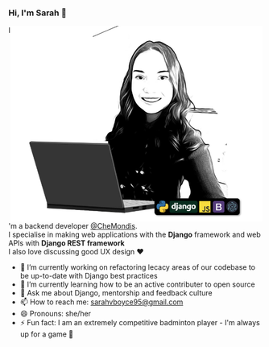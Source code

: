 ### Hi, I'm Sarah 👋

<img src="sarah-developer.PNG" align="right" width=500 alt="Illustration of Sarah">

I'm a backend developer <a href="https://chemondis.com/">@CheMondis</a>.<br>
I specialise in making web applications with the <b>Django</b> framework and web APIs with <b>Django REST framework</b><br>
I also love discussing good UX design :heart:

- 🔭 I’m currently working on refactoring lecacy areas of our codebase to be up-to-date with Django best practices
- 🌱 I’m currently learning how to be an active contributer to open source
- 💬 Ask me about Django, mentorship and feedback culture
- 📫 How to reach me: sarahvboyce95@gmail.com
- 😄 Pronouns: she/her
- ⚡ Fun fact: I am an extremely competitive badminton player - I'm always up for a game :badminton: 

